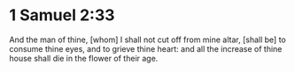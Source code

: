 # 1 Samuel 2:33

And the man of thine, [whom] I shall not cut off from mine altar, [shall be] to consume thine eyes, and to grieve thine heart: and all the increase of thine house shall die in the flower of their age.